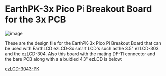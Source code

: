 # EarthPK-3x Pico Pi Breakout Board for the 3x PCB

![image](https://github.com/earthlcd/EarthPK-3x/assets/198251/3a7dfa3c-f326-48f9-b848-c247bbe55276)

These are the design file for the EarthPK-3x Pico Pi Breakout Board that can be used with EarthLCD ezLCD-3x smart LCD's such asthe 3.5" ezLCD-303 and the ezLCD-304. Also this board with the mating DF-11 connector and the bare PCB along with a a buldled 4.3" ezLCD is below: 

[ezLCD-3043-PK](https://earthlcd.com/products/ezlcd-3043-pk)

